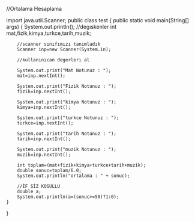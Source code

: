 




//Ortalama Hesaplama

import java.util.Scanner;
public class test {
    public static void main(String[] args) {
        System.out.println();
    //degıskenler
        int mat,fizik,kimya,turkce,tarih,muzik;

        //scanner sınıfımızı tanımladık
        Scanner inp=new Scanner(System.in);

        //kullanınıcan degerlerı al

        System.out.print("Mat Notunuz : ");
        mat=inp.nextInt();

        System.out.print("Fizik Notunuz : ");
        fizik=inp.nextInt();

        System.out.print("kimya Notunuz : ");
        kimya=inp.nextInt();

        System.out.print("turkce Notunuz : ");
        turkce=inp.nextInt();

        System.out.print("tarih Notunuz : ");
        tarih=inp.nextInt();

        System.out.print("muzik Notunuz : ");
        muzik=inp.nextInt();

        int toplam=(mat+fizik+kimya+turkce+tarih+muzik);
        double sonuc=toplam/6.0;
        System.out.println("ortalama : " + sonuc);

        //İF SİZ KOSULLU
        double a;
        System.out.println(a=(sonuc>=50)?1:0);
    }
}
